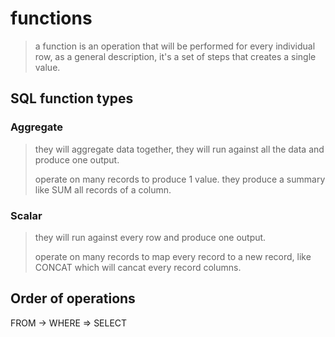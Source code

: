 # functions

> a function is an operation that will be performed for every individual row, as a general description, it's a set of steps that creates a single value.

## SQL function types

### Aggregate

> they will aggregate data together, they will run against all the data and produce one output.
>
> operate on many records to produce 1 value. they produce a summary like SUM all records of a column.

### Scalar

> they will run against every row and produce one output.
>
> operate on many records to map every record to a new record, like CONCAT which will cancat every record columns.

## Order of operations

FROM -> WHERE => SELECT
